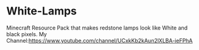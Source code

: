 # White-Lamps
Minecraft Resource Pack that makes redstone lamps look like White and black pixels.
My Channel:https://www.youtube.com/channel/UCxkKb2kAun2lXLBA-ieFPhA
